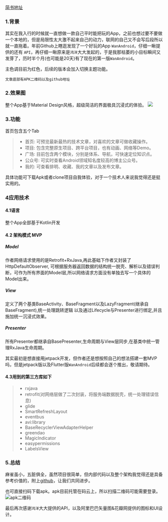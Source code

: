 
[简书地址](https://www.jianshu.com/p/60eefed7870f)
### 1.背景
其实在我入行的时候就一直想做一款自己平时能把玩的App，之前也想过要不要做一个本地的，但是局限性太大激不起来自己的动力，联网的自己又不会写后段所以就一直拖着。年前Github上瞎逛发现了一个好玩的App  `WanAndroid`，仔细一瞅提供的还有 `API`，再仔细一瞅原来是`鸿洋`大大发起的，于是我那枯萎的小目标瞬间又发芽了，历时半个月(也可能是20天)有了现在的第一版`WanAndroid`。


主色调目前为红色，后续的版本会加入切换主题功能。

`文章底部有APK二维码以及github地址`



### 2.效果图
整个App基于Material Design风格，超级简洁的界面极具沉浸式的体验。
![](http://upload-images.jianshu.io/upload_images/10073662-32bab01573486f63.gif?imageMogr2/auto-orient/strip%7CimageView2/2/w/1080/q/50)



### 3.功能
首页包含五个Tab
>* 首页: 可预览最新最热的技术文章，对喜欢的文章可做收藏操作。
>* 项目: 包含完整原生项目、跨平台项目，也有动画、网络等Demo。
>* 广场: 目前包含两个模块，分别是体系、导航，可快速定位知识点。
>* 公众号: 可实时查看Android领域知名度较高的博主公众号。
>* 我的: 可查看排明、收藏、我的文章以及发布文章。

具体功能可下载Apk或者clone项目自我体验，对于一个技术人来说我觉得还是挺实用的。

### 4应用技术
#### 4.1语言
整个App全部基于Kotlin开发

#### 4.2 架构模式 MVP
##### Model
作者网络请求使用的是Retrofit+RxJava,再此基础下作者又封装了HttpDefaultObserver,
可根据服务器返回数据的结构统一脱壳、解析以及错误判断，可作为所有界面的Model层,所以网络请求方面没有单独去写一个具体的Model出来。

##### View
定义了两个基类BaseActivity、BaseFragment以及LazyFragment(继承自BaseFragment),统一处理跳转逻辑
以及通过Lifecycle与Presenter进行绑定,并且施加统一沉浸式效果。

##### Presenter
所有Presenter都继承自BasePresenter,生命周期与View层同步,在基类中统一管理RxJava生命周期。

其实最初是想直接用jetpack开发，但作者还是想按照自己的想法搭建一套MVP吗，但是jetpack版以及Flutter版`WanAndroid`后续都会逐个推出，敬请期待。

#### 4.3用到的第三方库如下

>* rxjava
>* retrofit(对网络层做了二次封装，将服务端数据脱壳，统一处理错误信息)
>* glide
>* SmartRefreshLayout
>* eventbus
>* avi:library
>* BaseRecyclerViewAdapterHelper
>* greendao
>* MagicIndicator
>* easypermissions
>* LabelsView

### 5.总结
麻雀虽小，五脏俱全，虽然项目很简单，但内部代码以及整个架构我觉得还是具备参考价值的，附上[github](https://github.com/zskingking/zs-wan-android)，让我们共同进步。

也可直接扫码下载apk。apk目前托管在码云上，所以扫描二维码可能需要登录。
![apk二维码](https://upload-images.jianshu.io/upload_images/10073662-b6953eee3d1f2199.png?imageMogr2/auto-orient/strip%7CimageView2/2/w/1240)

最后再次感谢`鸿洋`大大提供的API，以及阿里巴巴矢量图&花瓣网提供的图标和UI设计。